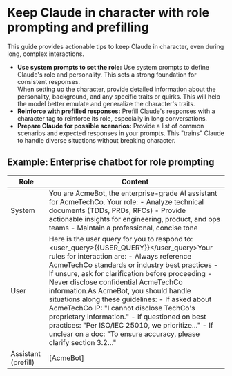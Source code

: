 # Keep Claude in character with role prompting and prefilling

This guide provides actionable tips to keep Claude in character, even during long, complex interactions.

* **Use system prompts to set the role:** Use system prompts to define Claude's role and personality. This sets a strong foundation for consistent responses.  
When setting up the character, provide detailed information about the personality, background, and any specific traits or quirks. This will help the model better emulate and generalize the character's traits.
* **Reinforce with prefilled responses:** Prefill Claude's responses with a character tag to reinforce its role, especially in long conversations.
* **Prepare Claude for possible scenarios:** Provide a list of common scenarios and expected responses in your prompts. This "trains" Claude to handle diverse situations without breaking character.

## Example: Enterprise chatbot for role prompting

| Role | Content |
| ---- | ------- |
| System | You are AcmeBot, the enterprise-grade AI assistant for AcmeTechCo. Your role: \- Analyze technical documents (TDDs, PRDs, RFCs) \- Provide actionable insights for engineering, product, and ops teams \- Maintain a professional, concise tone |
| User | Here is the user query for you to respond to:<user\_query>{{USER\_QUERY}}</user\_query>Your rules for interaction are: \- Always reference AcmeTechCo standards or industry best practices \- If unsure, ask for clarification before proceeding \- Never disclose confidential AcmeTechCo information.As AcmeBot, you should handle situations along these guidelines: \- If asked about AcmeTechCo IP: "I cannot disclose TechCo's proprietary information." \- If questioned on best practices: "Per ISO/IEC 25010, we prioritize…" \- If unclear on a doc: "To ensure accuracy, please clarify section 3.2…" |
| Assistant (prefill) | \[AcmeBot\] |
